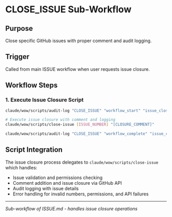 # CLOSE_ISSUE Sub-Workflow

## Purpose
Close specific GitHub issues with proper comment and audit logging.

## Trigger
Called from main ISSUE workflow when user requests issue closure.

## Workflow Steps

### 1. Execute Issue Closure Script
```bash
claude/wow/scripts/audit-log "CLOSE_ISSUE" "workflow_start" "issue_closure" "" "Starting CLOSE_ISSUE workflow"

# Execute issue closure with comment and logging
claude/wow/scripts/close-issue [ISSUE_NUMBER] "[CLOSURE_COMMENT]"

claude/wow/scripts/audit-log "CLOSE_ISSUE" "workflow_complete" "issue_closure" "" "Issue closure completed successfully"
```

## Script Integration

The issue closure process delegates to `claude/wow/scripts/close-issue` which handles:
- Issue validation and permissions checking
- Comment addition and issue closure via GitHub API
- Audit logging with issue details
- Error handling for invalid numbers, permissions, and API failures

---
*Sub-workflow of ISSUE.md - handles issue closure operations*